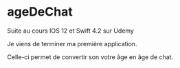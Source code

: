 # ageDeChat

Suite au cours IOS 12 et Swift 4.2 sur Udemy

Je viens de terminer ma première application.

Celle-ci permet de convertir son votre âge en âge de chat.
